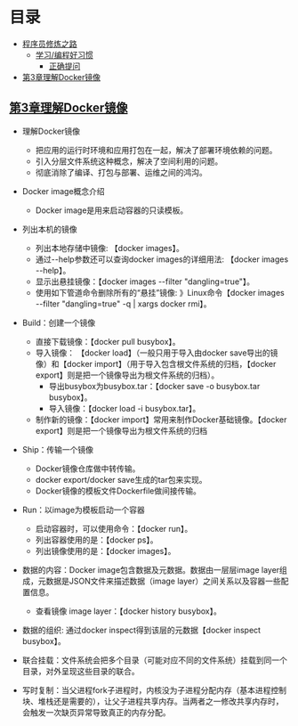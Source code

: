 


# 目录

- [程序员修炼之路](#程序员修炼之路)
    - [学习/编程好习惯](#学习编程好习惯)
        - [正确提问](#正确提问)
- [第3章理解Docker镜像](##第3章理解Docker镜像)


## [第3章理解Docker镜像](docs/第3章理解Docker镜像.md "第3章 理解Docker镜像")
* 理解Docker镜像
    * 把应用的运行时环境和应用打包在一起，解决了部署环境依赖的问题。
    * 引入分层文件系统这种概念，解决了空间利用的问题。
    * 彻底消除了编译、打包与部署、运维之间的鸿沟。

* Docker image概念介绍
    * Docker image是用来启动容器的只读模板。
    
* 列出本机的镜像
    * 列出本地存储中镜像: 【docker images】。
    * 通过--help参数还可以查询docker images的详细用法: 【docker images --help】。
    * 显示出悬挂镜像：【docker images --filter "dangling=true"】。
    * 使用如下管道命令删除所有的“悬挂”镜像: 》Linux命令【docker images --filter "dangling=true" -q | xargs  docker rmi】。
    
* Build：创建一个镜像
    * 直接下载镜像：【docker pull busybox】。
    * 导入镜像： 【docker load】（一般只用于导入由docker save导出的镜像）和【docker import】（用于导入包含根文件系统的归档，【docker export】则是把一个镜像导出为根文件系统的归档）。
        * 导出busybox为busybox.tar：【docker save -o busybox.tar busybox】。
        * 导入镜像：【docker load -i busybox.tar】。
    * 制作新的镜像：【docker import】常用来制作Docker基础镜像。【docker export】则是把一个镜像导出为根文件系统的归档

* Ship：传输一个镜像
    * Docker镜像仓库做中转传输。
    * docker export/docker save生成的tar包来实现。
    * Docker镜像的模板文件Dockerfile做间接传输。

* Run：以image为模板启动一个容器
    * 启动容器时，可以使用命令：【docker run】。
    * 列出容器使用的是：【docker ps】。
    * 列出镜像使用的是：【docker images】。

* 数据的内容：Docker image包含数据及元数据。数据由一层层image layer组成，元数据是JSON文件来描述数据（image layer）之间关系以及容器一些配置信息。
    * 查看镜像 image layer：【docker history busybox】。
    
* 数据的组织: 通过docker inspect得到该层的元数据【docker inspect busybox】。

* 联合挂载：文件系统会把多个目录（可能对应不同的文件系统）挂载到同一个目录，对外呈现这些目录的联合。

* 写时复制：当父进程fork子进程时，内核没为子进程分配内存（基本进程控制块、堆栈还是需要的），让父子进程共享内存。当两者之一修改共享内存时，会触发一次缺页异常导致真正的内存分配。




























